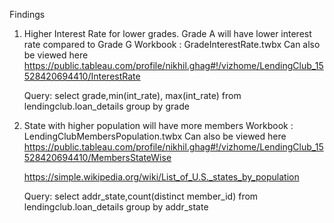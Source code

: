 Findings 

1.  Higher Interest Rate for lower grades. Grade A will have lower interest rate
    compared to Grade G
    Workbook : GradeInterestRate.twbx
    Can also be viewed here https://public.tableau.com/profile/nikhil.ghag#!/vizhome/LendingClub_15528420694410/InterestRate
    
    Query:
    select grade,min(int_rate), max(int_rate)
    from lendingclub.loan_details
    group by grade
    
    
2.  State with higher population will have more members
    Workbook : LendingClubMembersPopulation.twbx
    Can also be viewed here https://public.tableau.com/profile/nikhil.ghag#!/vizhome/LendingClub_15528420694410/MembersStateWise
    
    https://simple.wikipedia.org/wiki/List_of_U.S._states_by_population
    
    Query:
    select addr_state,count(distinct member_id)
    from lendingclub.loan_details
    group by addr_state